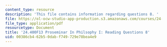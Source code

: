 ```yaml
---
content_type: resource
description: 'This file contains information regarding questions 8. '
file: https://ol-ocw-studio-app-production.s3.amazonaws.com/courses/24-400-proseminar-in-philosophy-i-fall-2013/00386cb462b50dabf749729e78bea4e9_MIT24_400F13_Questions8.pdf
file_type: application/pdf
resourcetype: Document
title: '24.400F13 Proseminar In Philsophy I: Reading Questions 8'
uid: 00386cb4-62b5-0dab-f749-729e78bea4e9
---
```

